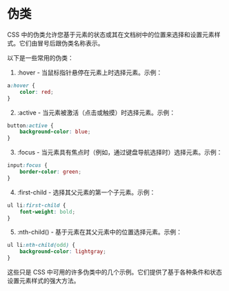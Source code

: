 # 伪类

CSS 中的伪类允许您基于元素的状态或其在文档树中的位置来选择和设置元素样式。它们由冒号后跟伪类名称表示。

以下是一些常用的伪类：

1. :hover - 当鼠标指针悬停在元素上时选择元素。示例：

```css
a:hover {
    color: red;
}
```

2. :active - 当元素被激活（点击或触摸）时选择元素。示例：

```css
button:active {
    background-color: blue;
}
```

3. :focus - 当元素具有焦点时（例如，通过键盘导航选择时）选择元素。示例：

```css
input:focus {
    border-color: green;
}
```

4. :first-child - 选择其父元素的第一个子元素。示例：

```css
ul li:first-child {
    font-weight: bold;
}
```

5. :nth-child() - 基于元素在其父元素中的位置选择元素。示例：

```css
ul li:nth-child(odd) {
    background-color: lightgray;
}
```

这些只是 CSS 中可用的许多伪类中的几个示例。它们提供了基于各种条件和状态设置元素样式的强大方法。

